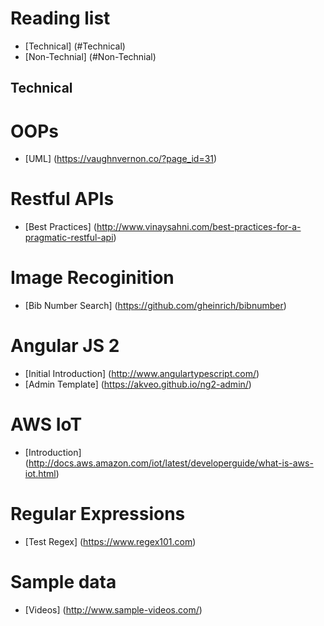 # Reading list
* [Technical] (#Technical)
* [Non-Technial] (#Non-Technial)

## Technical

# OOPs
* [UML] (https://vaughnvernon.co/?page_id=31)

# Restful APIs
* [Best Practices] (http://www.vinaysahni.com/best-practices-for-a-pragmatic-restful-api)

# Image Recoginition
* [Bib Number Search] (https://github.com/gheinrich/bibnumber)


# Angular JS 2
* [Initial Introduction] (http://www.angulartypescript.com/)
* [Admin Template] (https://akveo.github.io/ng2-admin/)

# AWS IoT
* [Introduction] (http://docs.aws.amazon.com/iot/latest/developerguide/what-is-aws-iot.html)

# Regular Expressions
* [Test Regex] (https://www.regex101.com)

# Sample data
* [Videos] (http://www.sample-videos.com/)


